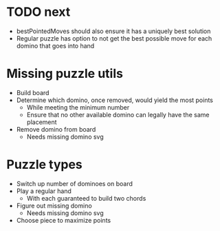 # TODO next
* bestPointedMoves should also ensure it has a uniquely best solution
* Regular puzzle has option to not get the best possible move for each domino that goes into hand

# Missing puzzle utils
* Build board
* Determine which domino, once removed, would yield the most points
    * While meeting the minimum number
    * Ensure that no other available domino can legally have the same placement
* Remove domino from board
    * Needs missing domino svg

# Puzzle types
* Switch up number of dominoes on board
* Play a regular hand
    * With each guaranteed to build two chords
* Figure out missing domino
    * Needs missing domino svg
* Choose piece to maximize points